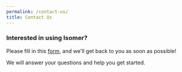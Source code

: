 ```yaml
---
permalink: /contact-us/
title: Contact Us
---
```


### **Interested in using Isomer?**

Please fill in this [form](https://form.gov.sg/#!/5dc80f7c03b2790012428dc5), and we'll get back to you as soon as possible!

We will answer your questions and help you get started.
